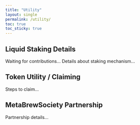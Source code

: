 ```yaml
---
title: "Utility"
layout: single
permalink: /utility/
toc: true
toc_sticky: true
---
```


## Liquid Staking Details
Waiting for contributions...
Details about staking mechanism...

## Token Utility / Claiming
Steps to claim...

## MetaBrewSociety Partnership
Partnership details...